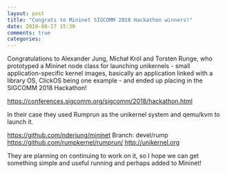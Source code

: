 ```yaml
---
layout: post
title: "Congrats to Mininet SIGCOMM 2018 Hackathon winners!"
date: 2018-08-27 15:39
comments: true
categories:
---
```

Congratulations to Alexander Jung, Michał Król and Torsten Runge, who
prototyped a Mininet node class for launching unikernels - small
application-specific kernel images, basically an application linked
with a library OS, ClickOS being one example - and ended up placing in
the SIGCOMM 2018 Hackathon!

https://conferences.sigcomm.org/sigcomm/2018/hackathon.html

In their case they used Rumprun as the unikernel system and qemu/kvm
to launch it.

https://github.com/nderjung/mininet Branch: devel/rump
https://github.com/rumpkernel/rumprun/
http://unikernel.org

They are planning on continuing to work on it, so I hope we can get something
simple and useful running and perhaps added to Mininet!
